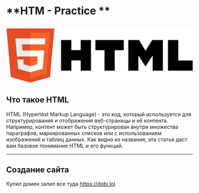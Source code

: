 # **HTM - Practice **
![html-logo](/assets/img/logo.png)
---

## <b>Что такое HTML </b>
HTML (Hypertext Markup Language) - это код, который используется для структурирования и отображения веб-страницы и её контента. Например, контент может быть структурирован внутри множества параграфов, маркированных списков или с использованием изображений и таблиц данных. Как видно из названия, эта статья даст вам базовое понимание HTML и его функций.

  ---
  ## <b>Создание сайта </b>
  Купил домен залил все туда  https://dobi.lol